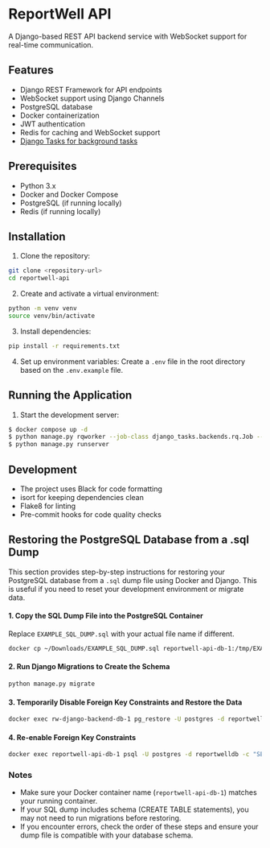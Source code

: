 # ReportWell API

A Django-based REST API backend service with WebSocket support for real-time communication.

## Features

- Django REST Framework for API endpoints
- WebSocket support using Django Channels
- PostgreSQL database
- Docker containerization
- JWT authentication
- Redis for caching and WebSocket support
- [Django Tasks for background tasks](https://github.com/RealOrangeOne/django-tasks)

## Prerequisites

- Python 3.x
- Docker and Docker Compose
- PostgreSQL (if running locally)
- Redis (if running locally)

## Installation

1. Clone the repository:

```bash
git clone <repository-url>
cd reportwell-api
```

2. Create and activate a virtual environment:

```bash
python -m venv venv
source venv/bin/activate
```

3. Install dependencies:

```bash
pip install -r requirements.txt
```

4. Set up environment variables:
   Create a `.env` file in the root directory based on the `.env.example` file.

## Running the Application

1. Start the development server:

```bash
$ docker compose up -d
$ python manage.py rqworker --job-class django_tasks.backends.rq.Job --with-scheduler &
$ python manage.py runserver
```

## Development

- The project uses Black for code formatting
- isort for keeping dependencies clean
- Flake8 for linting
- Pre-commit hooks for code quality checks

## Restoring the PostgreSQL Database from a .sql Dump

This section provides step-by-step instructions for restoring your PostgreSQL database from a `.sql` dump file using Docker and Django. This is useful if you need to reset your development environment or migrate data.

#### 1. Copy the SQL Dump File into the PostgreSQL Container

Replace `EXAMPLE_SQL_DUMP.sql` with your actual file name if different.

```bash
docker cp ~/Downloads/EXAMPLE_SQL_DUMP.sql reportwell-api-db-1:/tmp/EXAMPLE_SQL_DUMP.sql
```

#### 2. Run Django Migrations to Create the Schema

```bash
python manage.py migrate
```

#### 3. Temporarily Disable Foreign Key Constraints and Restore the Data

```bash
docker exec rw-django-backend-db-1 pg_restore -U postgres -d reportwelldb /tmp/reportwell.sql
```

#### 4. Re-enable Foreign Key Constraints

```bash
docker exec reportwell-api-db-1 psql -U postgres -d reportwelldb -c "SET session_replication_role = 'origin';"
```

### Notes

- Make sure your Docker container name (`reportwell-api-db-1`) matches your running container.
- If your SQL dump includes schema (CREATE TABLE statements), you may not need to run migrations before restoring.
- If you encounter errors, check the order of these steps and ensure your dump file is compatible with your database schema.
